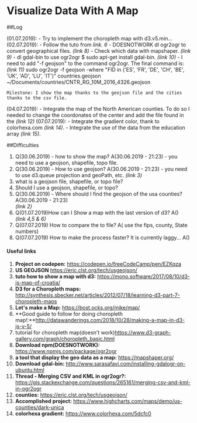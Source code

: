 # Visualize Data With A Map

##Log

(01.07.2019):
	- Try to implement the choropleth map with d3.v5.min...
(02.07.2019):
	- Follow the tuto from _link. 6_
	- DOESNOTWORK dl ogr2ogr to convert geographical files. _(link 8)_
	- Check which data with mapshaper. _(link 9)_
	- dl gdal-bin to use ogr2ogr $ sudo apt-get install gdal-bin. _(link 10)_
	- I need to add "-f geojson" to the command ogr2ogr. The final command is: _(link 11)_
		 sudo ogr2ogr -f geojson -where "FID in ('ES', 'FR', 'DE', 'CH', 'BE', 'UK', 'AD', 'LU', 'IT')" countries.geojson ~/Documents/countries/CNTR_RG_10M_2016_4326.geojson

	Milestone: I show the map thanks to the geojson file and the cities thanks to the csv file.
(04.07.2019):
	- Integrate the map of the North American counties. To do so I needed to change the coordonates of the center and add the file found in the _(link 12)_
(07.07.2019):
	- Integrate the gradient color, thank to colorhexa.com _(link 14)_. 
	- Integrate the use of the data from the education array _(link 15)_.
	
##Difficulties

1. Q(30.06.2019) - how to show the map?
	A(30.06.2019 - 21:23) - you need to use a geojson, shapefile, topo file. 
2. Q(30.06.2019) - How to use geojson?
	A(30.06.2019 - 21:23) - you need to use d3.queue projection and geoPath, etc. 
				_(link 3)_
3. what is a geojson file, shapefile, or topo file? 
4. Should I use a geojson, shapefile, or topo? 
5. Q(30.06.2019) - Where should I find the geojson of the usa counties?
	A(30.06.2019 - 21:23) 	
				_(link 2)_
6. Q(01.07.2019)How can I Show a map with the last version of d3? 
	A() 			
				_(link 4,5 & 6)_
7. Q(07.07.2019) How to compare the to file?
	A( use the fips, county, State numbers)
8. Q(07.07.2019) How to make the process faster? It is currently laggy...
	A()
#### Useful links
1. **Project on codepen:** https://codepen.io/freeCodeCamp/pen/EZKqza
2. **US GEOJSON** https://eric.clst.org/tech/usgeojson/
3. **tuto how to show a map with d3:** https://mono.software/2017/08/10/d3-js-map-of-croatia/
4. **D3 for a Choropleth maps:** http://synthesis.sbecker.net/articles/2012/07/18/learning-d3-part-7-choropleth-maps
5. **Let's make a Map:** https://bost.ocks.org/mike/map/
6. **Good guide to follow for doing choropleth map!:**http://datawanderings.com/2018/10/28/making-a-map-in-d3-js-v-5/
7. tutorial for choropleth map(doesn't work)https://www.d3-graph-gallery.com/graph/choropleth_basic.html
8. **Download npm(DOESNOTWORK):** https://www.npmjs.com/package/ogr2ogr
9. **a tool that display the geo data as a map:** https://mapshaper.org/
10. **Download gdal-bin:** http://www.sarasafavi.com/installing-gdalogr-on-ubuntu.html
11. **Thread - Merging CSV and KML in ogr2ogr?:** https://gis.stackexchange.com/questions/265161/merging-csv-and-kml-in-ogr2ogr
12. **counties:** https://eric.clst.org/tech/usgeojson/
13. **Accomplished project:** https://www.highcharts.com/maps/demo/us-counties/dark-unica 
14. **colorhexa gradient:** https://www.colorhexa.com/5dcfc0

